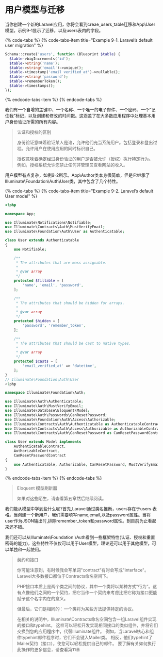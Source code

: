 # 用户模型与迁移

当你创建一个新的Laravel应用，你将会看到creae\_users\_table迁移和App\User模型。示例9-1显示了迁移，以及users表内的字段。

{% code-tabs %}
{% code-tabs-item title="Example 9-1. Laravel’s default user migration" %}
```php
Schema::create('users', function (Blueprint $table) {
  $table->bigIncrements('id');
  $table->string('name');
  $table->string('email')->unique();
  $table->timestamp('email_verified_at')->nullable();
  $table->string('password');
  $table->rememberToken();
  $table->timestamps();
});
```
{% endcode-tabs-item %}
{% endcode-tabs %}

我们有一个自增的主键ID、一个名称、一个唯一的电子邮件、一个密码、一个“记住我”标记，以及创建和修改的时间戳。这涵盖了在大多数应用程序中处理基本用户身份验证所需的所有内容。

> 认证和授权的区别
>
> 身份验证意味着验证某人是谁，允许他们充当系统用户。包括登录和登出过程。允许用户在使用应用的同时标识自己。
>
> 授权意味着确定经过身份验证的用户是否被允许（授权）执行特定行为。 例如，授权系统允许您禁止任何非管理员查看网站的收入。

用户模型有点复杂，如例9-2所示。App\Author类本身很简单，但是它继承了Illuminate\Foundation\Auth\User类，其中包含了几个特性。

{% code-tabs %}
{% code-tabs-item title="Example 9-2. Laravel’s default User model" %}
```php
<?php

namespace App;

use Illuminate\Notifications\Notifiable;
use Illuminate\Contracts\Auth\MustVerifyEmail;
use Illuminate\Foundation\Auth\User as Authenticatable;

class User extends Authenticatable
{
    use Notifiable;

    /**
     * The attributes that are mass assignable.
     *
     * @var array
     */
    protected $fillable = [
        'name', 'email', 'password',
    ];

    /**
     * The attributes that should be hidden for arrays.
     *
     * @var array
     */
    protected $hidden = [
        'password', 'remember_token',
    ];

    /**
     * The attributes that should be cast to native types.
     *
     * @var array
     */
    protected $casts = [
        'email_verified_at' => 'datetime',
    ];
}
// Illuminate\Foundation\Auth\User
<?php

namespace Illuminate\Foundation\Auth;

use Illuminate\Auth\Authenticatable;
use Illuminate\Auth\MustVerifyEmail;
use Illuminate\Database\Eloquent\Model;
use Illuminate\Auth\Passwords\CanResetPassword;
use Illuminate\Foundation\Auth\Access\Authorizable;
use Illuminate\Contracts\Auth\Authenticatable as AuthenticatableContract;
use Illuminate\Contracts\Auth\Access\Authorizable as AuthorizableContract;
use Illuminate\Contracts\Auth\CanResetPassword as CanResetPasswordContract;

class User extends Model implements
    AuthenticatableContract,
    AuthorizableContract,
    CanResetPasswordContract
{
    use Authenticatable, Authorizable, CanResetPassword, MustVerifyEmail;
}

```
{% endcode-tabs-item %}
{% endcode-tabs %}

> Eloquent 模型刷新器
>
> 如果对这些陌生，请查看第五章然后继续阅读。

我们能从模型中学到些什么呢?首先,Laravel通过类名推断，users存在于users 表格。当创建一个新用户，我们需要填写name,email,以及password属性。当将user作为JSON输出时,排除remember\_token和password属性。到目前为止看起来还不错。

我们还可以从Illuminate\Foundation \Auth看到一些框架特性\(认证、授权和重置密码的能力\)，这些特性不仅仅可以用于User模型，理论还可以用于其他模型，可以单独和一起使用。

> 契约和接口
>
> 你可能注意到，有时候我会写单词"contract"有时会写成"interface"。Laravel大多数接口都位于Contracts命名空间下。
>
> PHP接口本质上是两个类之间的协议，其中一个类将以某种方式“行为”。这有点像他们之间的一个契约，把它当作一个契约来考虑比把它称为接口更能赋予这个名字内在的意义。
>
> 但最后，它们是相同的：一个类将为某些方法提供特定的协议。
>
> 在相关的说明中，Illuminate\Contracts命名空间包含一组Laravel组件实现的接口和typehint。 这样可以轻松开发实现相同接口的类似组件，并将它们交换到您的应用程序中，代替Illuminate组件。 例如，当Laravel核心和组件typehint邮件程序时，它们不会键入Mailer类。 相反，他们typehint了Mailer契约（接口），使您可以轻松提供自己的邮件。 要了解有关如何执行此操作的更多信息，请查看第11章

